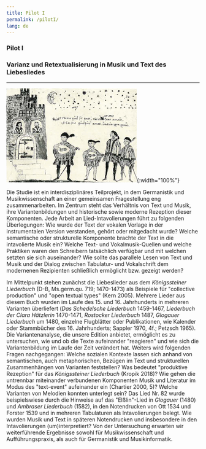 ```yaml
---
title: Pilot I
permalink: /pilotI/
lang: de
---
```


### Pilot I
### Varianz und Retextualisierung in Musik und Text des Liebesliedes
___
![](/assets/img/Hofieren_Dohna.png "Federzeichnung aus dem verschollenen Stammbuch des Burggrafen Achatius zu Dohna, um 1550 (Bildzitat nach: Walter Salmen Musikleben im 16. Jahrhundert (Musikgeschichte in Bildern III/9), Leipzig 1976, S. 146"){:width="100%"}

Die Studie ist ein interdisziplinäres Teilprojekt, in dem Germanistik und Musikwissenschaft an einer gemeinsamen  Fragestellung eng zusammenarbeiten. Im Zentrum steht das Verhältnis von Text und Musik, ihre Variantenbildungen und historische sowie moderne Rezeption dieser Komponenten. Jede Arbeit an Lied-Intavolierungen führt zu folgenden Überlegungen: Wie wurde der Text der vokalen Vorlage in der instrumentalen Version verstanden, gehört oder mitgedacht wurde? Welche semantische oder strukturelle Komponente brachte der Text in die intavolierte Musik ein? Welche Text- und Vokalmusik-Quellen und welche Praktiken waren den Schreibern tatsächlich verfügbar und mit welchen setzten sie sich auseinander? Wie sollte das parallele Lesen von Text und Musik und der Dialog zwischen Tabulatur- und Vokalschrift dem modernenen Rezipienten schließlich ermöglicht bzw. gezeigt werden? 

Im Mittelpunkt stehen zunächst die Liebeslieder aus dem _Königssteiner Liederbuch_ (D-B, Ms.germ.qu.
719; 1470-1473) als Beispiele für "collective production" und "open textual types" (Kern 2005). Mehrere
Lieder aus diesem Buch wurden im Laufe des 15. und 16. Jahrhunderts in mehreren Varianten überliefert (_Das Schedelsche Liederbuch_ 1459-1467, _Liederbuch der Clara Hätzlerin_ 1470-1471,
_Rostocker Liederbuch_ 1487, _Glogauer Liederbuch_ um 1480, einzelne Flugblätter oder
Publikationen, wie Kalender oder Stammbücher des 16. Jahrhunderts; Sappler 1970,
4f.; Petzsch 1965). Die Variantenanalyse, die unsere Edition anbietet, ermöglicht es zu untersuchen, wie
und ob die Texte aufeinander "reagieren" und wie sich die Variantenbildung im Laufe der Zeit verändert hat.
Weiters wird folgenden Fragen nachgegangen: Welche sozialen Kontexte lassen sich anhand von semantischen,
auch metaphorischen, Bezügen im Text und strukturellen Zusammenhängen von Varianten feststellen? Was bedeutet "produktive Rezeption" für das _Königssteiner Liederbuch_ (Kropik 2018)? Wie gehen die untrennbar miteinander verbundenen Komponenten Musik und Literatur im Modus des "text-event" aufeinander ein (Chartier 2000, 5)? Welche Varianten von Melodien konnten unterlegt sein? Das Lied Nr.
82 wurde beispielswiese durch die Hinweise auf das "Elßlin"-Lied in _Glogauer_ (1480) und _Ambraser
Liederbuch_ (1582), in den Notendrucken von Ott 1534 und Forster 1539 und in mehreren Tabulaturen als
Intavolierungen belegt. Wie wurden Musik und Text in späteren Notendrucken und insbesondere in den Intavolierungen (um)interpretiert? Von der Untersuchung erwarten wir weiterführende Ergebnisse sowohl für Musikwissenschaft und Aufführungspraxis, als auch für Germanistik und Musikinformatik. 

